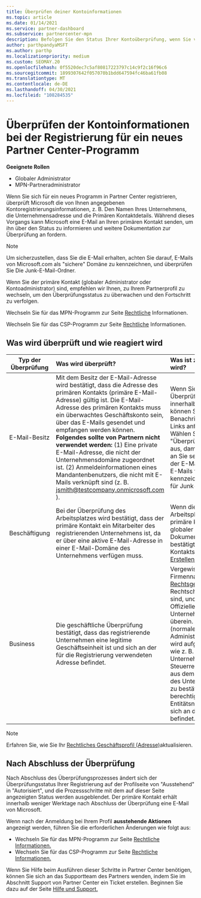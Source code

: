```yaml
---
title: Überprüfen deiner Kontoinformationen
ms.topic: article
ms.date: 01/14/2021
ms.service: partner-dashboard
ms.subservice: partnercenter-mpn
description: Befolgen Sie den Status Ihrer Kontoüberprüfung, wenn Sie versuchen, sich für ein neues Partner Center registrieren. Erfahren Sie, wie Sie bei Bedarf zusätzliche Informationen zur Verfügung stellen.
author: parthpandyaMSFT
ms.author: parthp
ms.localizationpriority: medium
ms.custom: SEOMAY.20
ms.openlocfilehash: 0f5520dec7c5af80817223797c14c9f2c16f96c6
ms.sourcegitcommit: 1899307642f057070b1bdd647594fc46ba61fb08
ms.translationtype: MT
ms.contentlocale: de-DE
ms.lasthandoff: 04/30/2021
ms.locfileid: "108284535"
---
```

# <a name="verify-your-account-information-when-you-enroll-in-a-new-partner-center-program"></a>Überprüfen der Kontoinformationen bei der Registrierung für ein neues Partner Center-Programm

**Geeignete Rollen**

- Globaler Administrator
- MPN-Partneradministrator

Wenn Sie sich für ein neues Programm in Partner Center registrieren, überprüft Microsoft die von Ihnen angegebenen Kontoregistrierungsinformationen, z. B. Den Namen Ihres Unternehmens, die Unternehmensadresse und die Primären Kontaktdetails. Während dieses Vorgangs kann Microsoft eine E-Mail an Ihren primären Kontakt senden, um ihn über den Status zu informieren und weitere Dokumentation zur Überprüfung an fordern.

>[!NOTE]
>Um sicherzustellen, dass Sie die E-Mail erhalten, achten Sie darauf, E-Mails von Microsoft.com als "sichere" Domäne zu kennzeichnen, und überprüfen Sie Die Junk-E-Mail-Ordner.

Wenn Sie der primäre Kontakt (globaler Administrator oder Kontoadministrator) sind, empfehlen wir Ihnen, zu Ihrem Partnerprofil zu wechseln, um den Überprüfungsstatus zu überwachen und den Fortschritt zu verfolgen.

Wechseln Sie für das MPN-Programm zur Seite [Rechtliche](https://partner.microsoft.com/pcv/accountsettings/connectedpartnerprofile) Informationen.

Wechseln Sie für das CSP-Programm zur Seite [Rechtliche](https://partner.microsoft.com/pcv/accountsettings/partnerprofile) Informationen.


## <a name="what-is-verified-and-how-to-respond"></a>Was wird überprüft und wie reagiert wird

|**Typ der Überprüfung**   |**Was wird überprüft?**   |**Was ist zu tun, wenn es abgelehnt wird?**   |
|----------------------------|:-----------------------------------|:--------------------------------------|
|E-Mail-Besitz   |Mit dem Besitz der E-Mail-Adresse wird bestätigt, dass die Adresse des primären Kontakts (primäre E-Mail-Adresse) gültig ist. Die E-Mail-Adresse des primären Kontakts muss ein überwachtes Geschäftskonto sein, über das E-Mails gesendet und empfangen werden können. **Folgendes sollte von Partnern nicht verwendet werden:** (1) Eine private E-Mail-Adresse, die nicht der Unternehmensdomäne zugeordnet ist. (2) Anmeldeinformationen eines Mandantenbenutzers, die nicht mit E-Mails verknüpft sind (z. B. jsmith@testcompany.onmicrosoft.com ).  |Wenn Sie die E-Mail-Nachricht zur Überprüfung des E-Mail-Besitzes nicht innerhalb eines Geschäftstags erhalten, können Sie die erneute Benachrichtigung über die folgenden Links anfordern: für [MPN,](https://partner.microsoft.com/pcv/accountsettings/connectedpartnerprofile)für [CSP](https://partner.microsoft.com/pcv/accountsettings/partnerprofile). Wählen Sie auf der Profilseite den Link "Überprüfungs-E-Mail erneut senden" aus, damit Microsoft die E-Mail erneut an Sie senden kann. Um den Empfang der E-Mail sicherzustellen, sollten Sie E-Mails von „microsoft.com“ als „Sicher“ kennzeichnen und auch in Ihren Ordnern für Junk-E-Mails nachsehen.|
|Beschäftigung |Bei der Überprüfung des Arbeitsplatzes wird bestätigt, dass der primäre Kontakt ein Mitarbeiter des registrierenden Unternehmens ist, da er über eine aktive E-Mail-Adresse in einer E-Mail-Domäne des Unternehmens verfügen muss.|Wenn die Überprüfung des Arbeitsplatzes abgelehnt wird, muss der primäre Kontakt (normalerweise Ihr globaler Oder Kontoadministrator) eine Dokumentation bereitstellen, die bestätigt, dass die E-Mail-Domäne des Kontakts im Besitz des Arbeitgebers ist. [Erstellen Sie ein Supportticket.](https://partner.microsoft.com/dashboard/support/csp/servicerequests/create?stage=2&topicid=c34a5c81-a111-476d-11a4-81c808c37a6b)|
|Business   | Die geschäftliche Überprüfung bestätigt, dass das registrierende Unternehmen eine legitime Geschäftseinheit ist und sich an der für die Registrierung verwendeten Adresse befindet.|Vergewissern Sie sich, dass der Firmenname und die Adresse in Ihrem [Rechtsgeschäftsprofil](https://partner.microsoft.com/pcv/accountsettings/connectedpartnerprofile) frei von Rechtschreibfehlern und Abkürzungen sind, und stimmen Sie genau mit Den Offiziellen Unternehmensregistrierungsdatensätzen überein. Der Hauptansprechperson (normalerweise Ihr globaler Administrator oder Kontoadministrator) wird aufgefordert, offizielle Dokumente wie z. B. ein Zertifikat für die Unternehmensregistrierung, eine Steuerregistrierung oder einen Beleg aus dem Land oder der Niederlassung des Unternehmens bereitzustellen, um zu bestätigen, dass das Unternehmen berechtigt ist, unter diesem Entitätsnamen Geschäfte zu tätigen, und sich an der Registrierungsadresse befindet. [Erstellen eines Supporttickets](https://partner.microsoft.com/dashboard/support/csp/servicerequests/create?stage=2&topicid=52ac28f3-d58f-99d9-9846-3df5a6477c54)|

>[!NOTE]
>Erfahren Sie, wie Sie Ihr [Rechtliches Geschäftsprofil (Adresse)](update-your-partner-profile.md)aktualisieren.

## <a name="when-verification-concludes"></a>Nach Abschluss der Überprüfung

Nach Abschluss des Überprüfungsprozesses ändert sich der Überprüfungsstatus Ihrer Registrierung auf der Profilseite von "Ausstehend" in "Autorisiert", und die Prozessschritte mit dem auf dieser Seite angezeigten Status werden ausgeblendet.
Der primäre Kontakt erhält innerhalb weniger Werktage nach Abschluss der Überprüfung eine E-Mail von Microsoft. 

Wenn nach der Anmeldung bei Ihrem Profil **ausstehende Aktionen** angezeigt werden, führen Sie die erforderlichen Änderungen wie folgt aus:

- Wechseln Sie für das MPN-Programm zur Seite [Rechtliche Informationen.](https://partner.microsoft.com/pcv/accountsettings/connectedpartnerprofile)  
- Wechseln Sie für das CSP-Programm zur Seite [Rechtliche Informationen.](https://partner.microsoft.com/pcv/accountsettings/partnerprofile)

Wenn Sie Hilfe beim Ausführen dieser Schritte in Partner Center benötigen, können Sie sich an das Supportteam des Partners wenden, indem Sie im Abschnitt Support von Partner Center ein Ticket erstellen. Beginnen Sie dazu auf der Seite [Hilfe und Support.](https://partner.microsoft.com/dashboard/support/servicerequests/create?stage=2&topicid=21655de7-7dbb-4927-33a2-f60f45feadf3)
